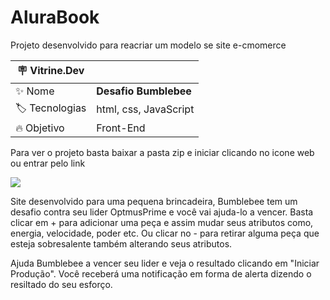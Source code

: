 # AluraBook

Projeto desenvolvido para reacriar um modelo se site e-cmomerce

| :placard: Vitrine.Dev |     |
| -------------  | --- |
| :sparkles: Nome        | **Desafio Bumblebee**
| :label: Tecnologias | html, css, JavaScript
| :fire: Objetivo  | Front-End

Para ver o projeto basta baixar a pasta zip e iniciar clicando no icone web ou entrar pelo link 


![](https://user-images.githubusercontent.com/89817889/198409305-340e93f3-31cd-4e9b-a45c-e1939046d52a.jpg#vitrinedev)

Site desenvolvido para uma pequena brincadeira, Bumblebee tem um desafio contra seu lider OptmusPrime e você vai ajuda-lo a vencer.
Basta clicar em + para adicionar uma peça e assim mudar seus atributos como, energia, velocidade, poder etc. Ou clicar no - para retirar alguma peça que esteja sobresalente também alterando seus atributos.

Ajuda Bumblebee a vencer seu lider e veja o resultado clicando em "Iniciar Produção".
Você receberá uma notificação em forma de alerta dizendo o resiltado do seu esforço.
